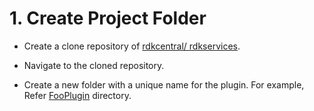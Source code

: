 # 1. Create Project Folder

- Create a clone repository of [rdkcentral/ rdkservices](https://github.com/rdkcentral/rdkservices).

- Navigate to the cloned repository.

- Create a new folder with a unique name for the plugin. For example, Refer [FooPlugin](developerguide/FooPlugin/) directory.